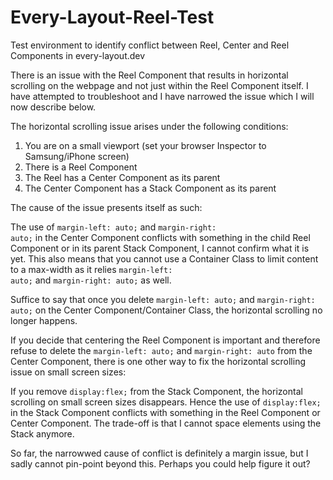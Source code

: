 # Every-Layout-Reel-Test
Test environment to identify conflict between Reel, Center and Reel Components in every-layout.dev

There is an issue with the Reel Component that results in horizontal scrolling on the webpage and not just within the Reel Component itself. I have attempted to troubleshoot and I have narrowed the issue which I will now describe below.

The horizontal scrolling issue arises under the following conditions:
1. You are on a small viewport (set your browser Inspector to Samsung/iPhone screen)
2. There is a Reel Component
2. The Reel has a Center Component as its parent
3. The Center Component has a Stack Component as its parent

The cause of the issue presents itself as such:

The use of <code>margin-left: auto;</code> and <code>margin-right: auto;</code> in the Center Component conflicts with something in the child Reel Component or in its parent Stack Component, I cannot confirm what it is yet. This also means that you cannot use a Container Class to limit content to a max-width as it relies <code>margin-left: auto;</code> and <code>margin-right: auto;</code> as well.

Suffice to say that once you delete <code>margin-left: auto;</code> and <code>margin-right: auto;</code> on the Center Component/Container Class, the horizontal scrolling no longer happens.

If you decide that centering the Reel Component is important and therefore refuse to delete the <code>margin-left: auto;</code> and <code>margin-right: auto</code> from the Center Component, there is one other way to fix the horizontal scrolling issue on small screen sizes:

If you remove <code>display:flex;</code> from the Stack Component, the horizontal scrolling on small screen sizes disappears. Hence the use of <code>display:flex;</code> in the Stack Component conflicts with something in the Reel Component or Center Component. The trade-off is that I cannot space elements using the Stack anymore.

So far, the narrowwed cause of conflict is definitely a margin issue, but I sadly cannot pin-point beyond this. Perhaps you could help figure it out?
